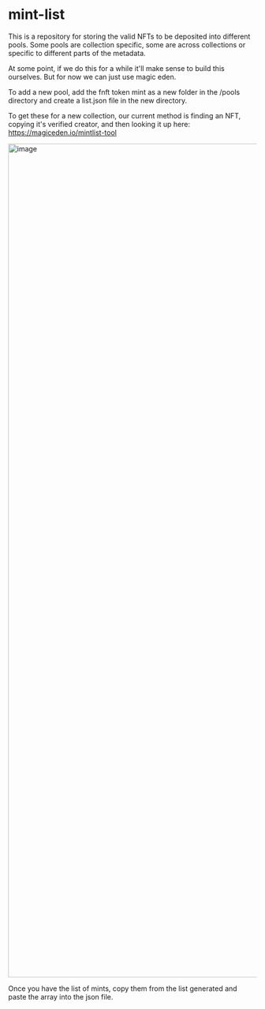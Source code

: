 # mint-list
This is a repository for storing the valid NFTs to be deposited into different pools. Some pools are collection specific, some are across collections or specific to different parts of the metadata.

At some point, if we do this for a while it'll make sense to build this ourselves. But for now we can just use magic eden.

To add a new pool, add the fnft token mint as a new folder in the /pools directory and create a list.json file in the new directory.

To get these for a new collection, our current method is finding an NFT, copying it's verified creator, and then looking it up here: https://magiceden.io/mintlist-tool

<img width="1691" alt="image" src="https://user-images.githubusercontent.com/38018183/172682479-f928cec1-64dd-47ed-b255-56b64f6b0ac8.png">

Once you have the list of mints, copy them from the list generated and paste the array into the json file.
